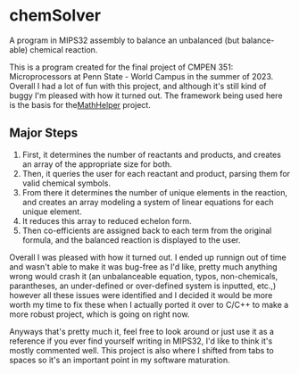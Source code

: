 # chemSolver
A program in MIPS32 assembly to balance an unbalanced (but balance-able) chemical reaction.

This is a program created for the final project of CMPEN 351: Microprocessors at Penn State - World Campus in the summer of 2023. Overall I had a lot of fun with this project, and although it's still kind of buggy I'm pleased with how it turned out. The framework being used here is the basis for the[MathHelper](https://www.github.com/MichaelShires/MathHelper) project.

## Major Steps

1. First, it determines the number of reactants and products, and creates an array of the appropriate size for both.
2. Then, it queries the user for each reactant and product, parsing them for valid chemical symbols.
3. From there it determines the number of unique elements in the reaction, and creates an array modeling a system of linear equations for each unique element.
4. It reduces this array to reduced echelon form.
5. Then co-efficients are assigned back to each term from the original formula, and the balanced reaction is displayed to the user.

Overall I was pleased with how it turned out. I ended up runnign out of time and wasn't able to make it was bug-free as I'd like, pretty much anything wrong would crash it (an unbalanceable equation, typos, non-chemicals, parantheses, an under-defined or over-defined system is inputted, etc.,) however all these issues were identified and I decided it would be more worth my time to fix these when I actually ported it over to C/C++ to make a more robust project, which is going on right now.

Anyways that's pretty much it, feel free to look around or just use it as a reference if you ever find yourself writing in MIPS32, I'd like to think it's mostly commented well. This project is also where I shifted from tabs to spaces so it's an important point in my software maturation.
